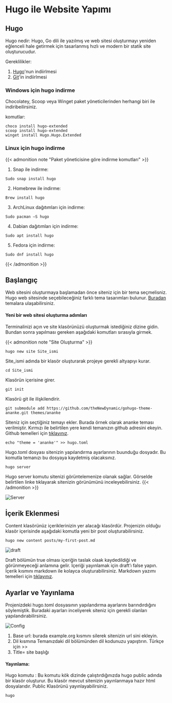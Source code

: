 # Hugo ile Website Yapımı

## Hugo
Hugo nedir: Hugo, Go dili ile yazılmış ve web sitesi oluşturmayı yeniden eğlenceli hale getirmek için tasarlanmış hızlı ve modern bir statik site oluşturucudur.
<!--more-->

Gereklilikler: 
1. [Hugo](https://gohugo.io/installation/)'nun indiirlmesi
2. [Git](https://git-scm.com/book/en/v2/Getting-Started-Installing-Git)'in indiirlmesi

### Windows için hugo indirme 
Chocolatey, Scoop veya Winget paket yöneticilerinden herhangi biri ile indiribeilirsiniz.

komutlar:

```
choco install hugo-extended
scoop install hugo-extended
winget install Hugo.Hugo.Extended
```

### Linux için hugo indirme

{{< admonition note "Paket yöneticisine göre indirme komutları" >}}
1. Snap ile indirme:

```Sudo snap install hugo```

2. Homebrew ile indirme:

```Brew install hugo```

3. ArchLinux dağıtımları için indirme:

```Sudo pacman –S hugo```

4. Dabian dağıtımları için indirme:

```Sudo apt install hugo```

5. Fedora için indirme:

```Sudo dnf install hugo```


{{< /admonition >}}


## Başlangıç
Web sitesini oluşturmaya başlamadan önce siteniz için bir tema seçmelisniz. Hugo web sitesinde seçebileceğiniz farklı tema tasarımları bulunur. [Buradan](https://themes.gohugo.io/) temalara ulaşabilirsiniz. 

#### Yeni bir web sitesi oluşturma adımları

Terminalinizi açın ve site klasörünüzü oluşturmak istediğiniz dizine gidin. Bundan sonra yapılması gereken aşağıdaki komutları sırasıyla girmek.

{{< admonition note "Site Oluşturma" >}}

```hugo new site Site_ismi```

Site_ismi adında bir klasör oluşturarak projeye gerekli altyapıyı kurar.

```cd Site_ismi```

Klasörün içerisine girer.

```git init```

Klasörü git ile ilişkilendirir.

```git submodule add https://github.com/theNewDynamic/gohugo-theme-ananke.git themes/ananke```

Siteniz için seçtiğiniz temayı ekler. Burada örnek olarak ananke teması verilmiştir. Kırmızı ile belirtilen yere kendi temanızın github adresini ekeyin. Github temelleri için [tıklayınız](https://gulsumturk.com/git_github_temelleri/).

```echo "theme = 'ananke'" >> hugo.toml```

Hugo.toml dosyası sitenizin yapılandırma ayarlarının buunduğu dosyadır. Bu komutla temanızı bu dosyaya kaydetmiş olacaksınız. 

```hugo server```

Hugo server komutu sitenizi görüntelemenize olanak sağlar. Görselde belirtilen linke tıklayarak sitenizin görünümünü inceleyebilirsiniz. 
{{< /admonition >}}

![Server](https://raw.githubusercontent.com/Gulsum-Turk/pictures/main/post4/server.png)
## İçerik Eklenmesi
Content klasörünüz içeriklerinizin yer alacağı klasördür. Projenizin olduğu klasör içerisinde aşağıdaki komutla yeni bir post oluşturabilirsiniz. 

```hugo new content posts/my-first-post.md```

![draft](https://raw.githubusercontent.com/Gulsum-Turk/pictures/main/post4/draft.png)

Draft bölümün true olması içeriğin taslak olaak kaydedildiği ve görünmeyeceği anlamına gelir. İçeriği yayınlamak için draft’ı false yapın.  İçerik kısmını markdown ile kolayca oluşturabilirsiniz. Markdown yazımı temelleri için [tıklayınız](https://gulsumturk.com/iki/).

## Ayarlar ve Yayınlama
Projenizdeki hugo.toml dosyasının yapılandırma ayarlarını barındırdığını söylemiştik.  Buradaki ayarları inceliyerek siteniz için gerekli olanları yapılandırabilirsiniz. 

![Config](https://raw.githubusercontent.com/Gulsum-Turk/pictures/main/post4/config.png)

1. Base url: burada example.org kısmını silerek sitenizin url sini ekleyin. 
2. Dil kısmına Temanızdaki dil bölümünden dil kodunuzu yapıştırın. Türkçe için >>
3. Title= site başlığı

#### Yayınlama:
Hugo komutu : Bu komutu kök dizinde çalıştırdığınızda hugo public adında bir klasör oluşturur. Bu klasör mevcut sitenizin yayınlanmaya hazır html dosyalarıdır. Public Klasörünü yayınlayabilirsiniz. 

```hugo```

